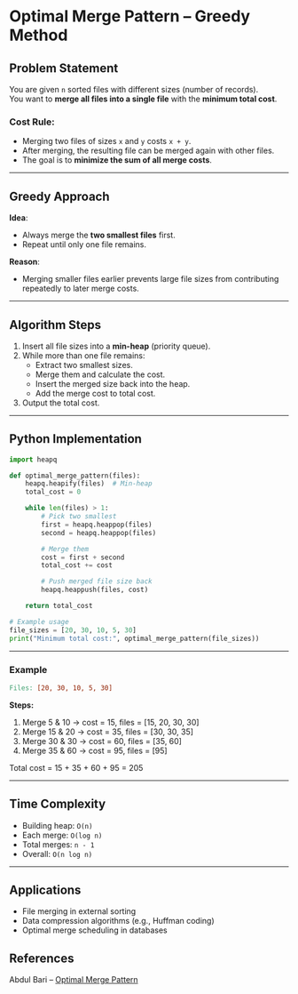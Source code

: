 # Optimal Merge Pattern – Greedy Method


##  Problem Statement

You are given `n` sorted files with different sizes (number of records).  
You want to **merge all files into a single file** with the **minimum total cost**.

### Cost Rule:
- Merging two files of sizes `x` and `y` costs `x + y`.
- After merging, the resulting file can be merged again with other files.
- The goal is to **minimize the sum of all merge costs**.

---

## Greedy Approach

**Idea**:
- Always merge the **two smallest files** first.
- Repeat until only one file remains.

**Reason**:
- Merging smaller files earlier prevents large file sizes from contributing repeatedly to later merge costs.

---

## Algorithm Steps

1. Insert all file sizes into a **min-heap** (priority queue).
2. While more than one file remains:
   - Extract two smallest sizes.
   - Merge them and calculate the cost.
   - Insert the merged size back into the heap.
   - Add the merge cost to total cost.
3. Output the total cost.

---

## Python Implementation

```python
import heapq

def optimal_merge_pattern(files):
    heapq.heapify(files)  # Min-heap
    total_cost = 0

    while len(files) > 1:
        # Pick two smallest
        first = heapq.heappop(files)
        second = heapq.heappop(files)

        # Merge them
        cost = first + second
        total_cost += cost

        # Push merged file size back
        heapq.heappush(files, cost)

    return total_cost

# Example usage
file_sizes = [20, 30, 10, 5, 30]
print("Minimum total cost:", optimal_merge_pattern(file_sizes))
```
---

### Example
```makefile
Files: [20, 30, 10, 5, 30]
```
**Steps:**
1. Merge 5 & 10 → cost = 15, files = [15, 20, 30, 30]
2. Merge 15 & 20 → cost = 35, files = [30, 30, 35]
3. Merge 30 & 30 → cost = 60, files = [35, 60]
4. Merge 35 & 60 → cost = 95, files = [95]

Total cost = 15 + 35 + 60 + 95 = 205

---

## Time Complexity
- Building heap: `O(n)`
- Each merge: `O(log n)`
- Total merges: `n - 1`
- Overall: `O(n log n)`

---
## Applications
- File merging in external sorting
- Data compression algorithms (e.g., Huffman coding)
- Optimal merge scheduling in databases

## References
Abdul Bari – [Optimal Merge Pattern](https://www.youtube.com/watch?v=HHIc5JZyenI&list=PLDN4rrl48XKpZkf03iYFl-O29szjTrs_O&index=42&ab_channel=AbdulBari)









